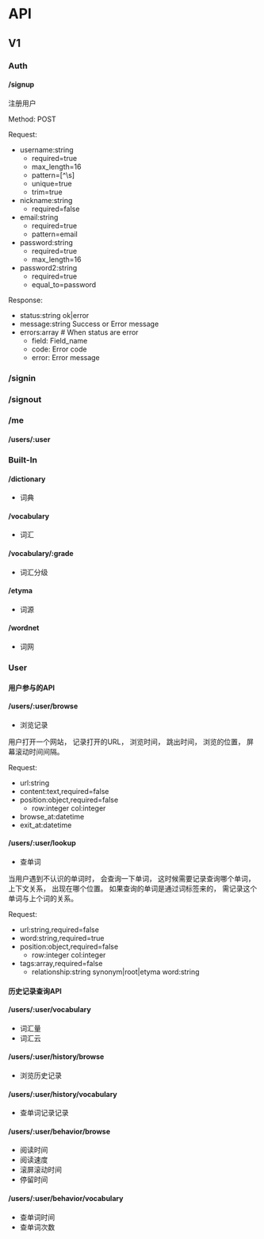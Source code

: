 # API

## V1

### Auth

#### /signup

注册用户

Method: POST

Request:

- username:string
    - required=true
    - max_length=16
    - pattern=[^\s]
    - unique=true
    - trim=true
- nickname:string
    - required=false
- email:string
    - required=true
    - pattern=email
- password:string
    - required=true
    - max_length=16
- password2:string
    - required=true
    - equal_to=password

Response:

- status:string ok|error
- message:string Success or Error message
- errors:array # When status are error
    - field: Field_name
    - code: Error code
    - error: Error message

### /signin
### /signout
### /me
#### /users/:user

### Built-In

#### /dictionary

- 词典

#### /vocabulary

- 词汇

#### /vocabulary/:grade

- 词汇分级

#### /etyma

- 词源

#### /wordnet

- 词网

### User

#### 用户参与的API

#### /users/:user/browse

- 浏览记录

用户打开一个网站，
记录打开的URL，
浏览时间，
跳出时间，
浏览的位置，
屏幕滚动时间间隔。

Request:

- url:string
- content:text,required=false
- position:object,required=false
    - row:integer
      col:integer
- browse_at:datetime
- exit_at:datetime

#### /users/:user/lookup

- 查单词

当用户遇到不认识的单词时，
会查询一下单词，
这时候需要记录查询哪个单词，
上下文关系，
出现在哪个位置。
如果查询的单词是通过词标签来的，
需记录这个单词与上个词的关系。

Request:

- url:string,required=false
- word:string,required=true
- position:object,required=false
    - row:integer
      col:integer
- tags:array,required=false
    - relationship:string synonym|root|etyma
      word:string

#### 历史记录查询API

#### /users/:user/vocabulary

- 词汇量
- 词汇云

#### /users/:user/history/browse

- 浏览历史记录

#### /users/:user/history/vocabulary

- 查单词记录记录

#### /users/:user/behavior/browse

- 阅读时间
- 阅读速度
- 滚屏滚动时间
- 停留时间

#### /users/:user/behavior/vocabulary

- 查单词时间
- 查单词次数
